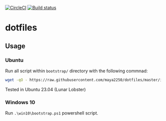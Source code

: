 [![CircleCI](https://circleci.com/gh/4n86rakam1/dotfiles/tree/master.svg?style=shield&circle-token=4ac48ce905a8d9f30432843700493e655ca588f9)](https://circleci.com/gh/4n86rakam1/dotfiles/tree/master)
[![Build status](https://ci.appveyor.com/api/projects/status/sq6w67adiwu2qs4q/branch/master?svg=true)](https://ci.appveyor.com/project/4n86rakam1/dotfiles/branch/master)

# dotfiles

## Usage

### Ubuntu

Run all script within `bootstrap/` directory with the following commnad:

``` bash
wget -qO - https://raw.githubusercontent.com/maya2250/dotfiles/master/install | bash
```

Tested in Ubuntu 23.04 (Lunar Lobster)

### Windows 10

Run `.\win10\bootstrap.ps1` powershell script.
